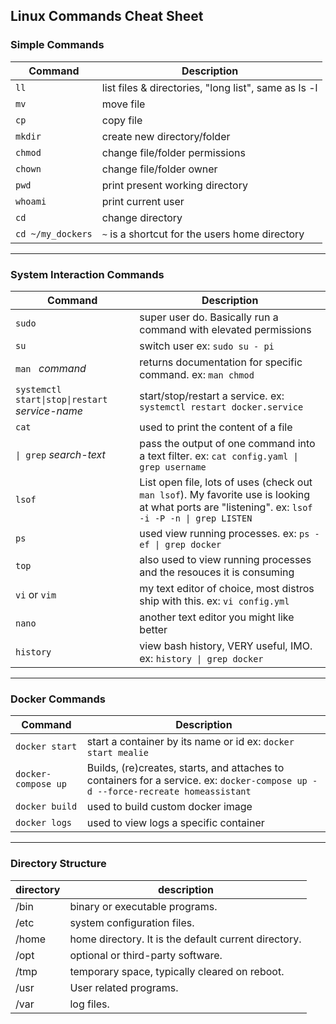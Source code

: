 ## Linux Commands Cheat Sheet

### Simple Commands
|Command|Description|
|---|---|
|`ll`|list files & directories, "long list", same as ls -l|
|`mv`|move file|
|`cp`|copy file|
|`mkdir`|create new directory/folder|
|`chmod`|change file/folder permissions|
|`chown`|change file/folder owner|
|`pwd`|print present working directory|
|`whoami`|print current user|
|`cd`|change directory|
|`cd ~/my_dockers`|`~` is a shortcut for the users home directory|
---
### System Interaction Commands
|Command|Description|
|---|---|
|`sudo`|super user do.  Basically run a command with elevated permissions|
|`su`|switch user ex: `sudo su - pi`|
|`man ` _command_|returns documentation for specific command. ex: `man chmod`|
|`systemctl start\|stop\|restart` _service-name_|start/stop/restart a service. ex: `systemctl restart docker.service`|
|`cat`|used to print the content of a file|
|`\| grep` _search-text_|pass the output of one command into a text filter. ex: `cat config.yaml \| grep username`|
|`lsof`|List open file, lots of uses (check out `man lsof`).  My favorite use is looking at what ports are "listening". ex: `lsof -i -P -n \| grep LISTEN`|
|`ps`|used view running processes. ex: `ps -ef \| grep docker`
|`top`|also used to view running processes and the resouces it is consuming|
|`vi` or `vim`|my text editor of choice, most distros ship with this. ex: `vi config.yml`|
|`nano`|another text editor you might like better|
|`history`|view bash history, VERY useful, IMO. ex: `history \| grep docker`|
---
### Docker Commands
|Command|Description|
|---|---|
|`docker start`|start a container by its name or id ex: `docker start mealie`|
|`docker-compose up`|Builds, (re)creates, starts, and attaches to containers for a service. ex: `docker-compose up -d --force-recreate homeassistant`|
|`docker build`|used to build custom docker image|
|`docker logs`|used to view logs a specific container|
---
### Directory Structure
|directory|description|
|---|---|
|/bin|binary or executable programs.|
|/etc|system configuration files.|
|/home|home directory. It is the default current directory.|
|/opt|optional or third-party software.|
|/tmp|temporary space, typically cleared on reboot.|
|/usr|User related programs.|
|/var|log files.|
